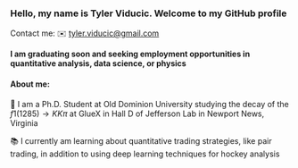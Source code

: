 ### Hello, my name is Tyler Viducic. Welcome to my GitHub profile
Contact me:
✉️ tyler.viducic@gmail.com

**I am graduating soon and seeking employment opportunities in quantitative analysis, data science, or physics**

#### About me:
🔭 I am a Ph.D. Student at Old Dominion University studying the decay of the $f1(1285) \rightarrow KK\pi$ at GlueX in Hall D of Jefferson Lab in Newport News, Virginia

📚 I currently am learning about quantitative trading strategies, like pair trading, in addition to using deep learning techniques for hockey analysis

<!---
⚡️ Languages and Tools:
-->
